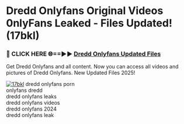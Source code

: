 # Dredd Onlyfans Original Videos 0nlyFans Leaked - Files Updated! (17bkl)

<h3>🔴 CLICK HERE 🌐==►► <a href="https://tinyurl.com/3hn5wdd3" rel="nofollow">Dredd Onlyfans Updated Files</a></h3>

Get Dredd Onlyfans and all content. Now you can access all videos and pictures of Dredd Onlyfans. New Updated Files 2025!

[![17bkl](https://i.imgur.com/4HnBqBT.gif)](https://tinyurl.com/3hn5wdd3)
dredd onlyfans porn<br>
onlyfans dredd<br>
dredd onlyfans leaks<br>
dredd onlyfans videos<br>
dredd onlyfans 2024<br>
dredd onlyfans leak